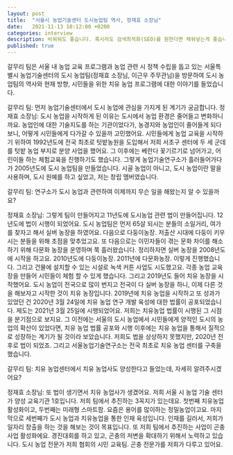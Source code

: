 ```yaml
---
layout: post
title:  "서울시 농업기술센터 도시농업팀 역사, 정재효 소장님"
date:   2021-11-13 10:12:00 +0200
categories: interview
description: 비워둬도 좋습니다. 혹시라도 검색최적화(SEO)를 원한다면 채워넣는게 좋습니다.
published: true
---
```


갈무리 팀은 서울 내 농업 교육 프로그램과 농업 관련 시 정책 수립을 돕고 있는 서울특별시 농업기술센터의 도시 농업팀(정재효 소장님, 이근우 주무관님)을 방문하여 도시 농업팀의 역사와 현재 방향, 시민들을 위한 치유 농업 프로그램에 대한 이야기를 들었습니다.

갈무리 팀: 먼저 농업기술센터에서 도시 농업에 관심을 가지게 된 계기가 궁금합니다.
정재효 소장님:
도시 농업을 시작하게 된 이유는 도시에서 농업 환경은 줄어들고 변화하니까요. 농업인에 대한 기술지도를 하는 기관이었다가, 농경지와 농업인이 줄어들게 되다보니, 어떻게 시민들에게 다가갈 수 있을까 고민했어요. 시민들에게 농업 교육을 시작하기 위하여 1992년도에 전국 최초로 텃밭농원을 도입해서 저희 서초구 센터에 두 세 군데를 텃밭 농업 부지로 분양 사업을 했어요. 그 이후에는 베란다 꽃기르기로 넘어가고, 어린이들 하는 체험교육을 진행하기도 했습니다. 그렇게 농업기술연구소가 흘러들어가다가 2005년도에 도시 농업팀을 만들었습니다. 시골 농업이 아니고, 도시 농업이란 말을 사용하며, 도시 원예를 하고 싶었고, 저는 창립 멤버였습니다.

갈무리 팀: 연구소가 도시 농업과 관련하여 이제까지 무슨 일을 해왔는지 알 수 있을까요?

정재효 소장님:
그렇게 팀이 만들어지고 11년도에 도시농업 관련 법이 만들어집니다. 12년도에 법이 시행이 되었어요. 도시 농업팀은 먼저 65살 되시는 분들의 소일거리, 여가를 찾자고 해서 실버 농장을 하였어요. 다음으로 다둥이농장. 저출산 시대에 다둥이 키우시는 분들을 위해 초점을 맞추었고요. 또 다음으로는 이민자들이 겪는 문화 차이를 해소하기 위해 다문화 농장을 운영하며 쭉 흘러왔습니다. 정리하자면 실버 농장을 2008년도에 시작을 하고요. 2010년도에 다둥이농장. 2011년에 다문화농장. 이렇게 진행했습니다.
그리고 건물에 설치할 수 있는 시설로 녹색 커튼 사업도 시도했고요. 각종 농업 교육장을 만들어 시민들이 체험 할 수 있게 했습니다. 그리고 2019년도 들어 치유 농장을 시작했어요. 도시 농업이 전국으로 많이 번지고 전국이 다 실버 농장을 하니, 이제 다른 것을 해보자고 시작한 것이 치유 농장입니다. 
2019년에 치유 농업을 시작하고 또 성과가 있었던 건  2020년 3월 24일에 치유 농업 연구 개발 육성에 대한 법률이 공포되었습니다. 제도는 2021년 3월 25일에 시행되었어요. 저희는 치유농업 법률이 시행된 그 시점을 분기점으로 보지요. 그 이전에는 서울의 도시 농업에서 시민들에게 양적인 도시의 농업의 확산이 있었다면, 치유 농업 법률 공포와 시행 이후에는 치유 농업을 통해서 질적으로 성장하는 계기가 될 것이라 보았습니다. 저희도 법을 상상하지 못했지만, 2020년 전후로 법이 되었죠. 그리고 서울농업기술연구소는 전국 최초로 치유 농업 센터를 구축을 했습니다. 

갈무리 팀: 치유 농업센터에서 치유 농업사도 양성한다고 들었는데, 자세히 알려주시겠어요? 

정재효 소장님:
또 법이 생기면서 치유 농업사가 생겼어요. 저희 서울 시 농업 기술 센터가 양성 교육기관 1호입니다. 저희 팀에서 추진하는 3꼭지가 있는데요. 첫번째 치유농업 활성화이고, 두번째는 미래형 스마트팜. 요즘은 용어를 많이하는 정밀농업이고요. 마지막으로 세번째가 도시 농업과 치유농업을 통한 인재 육성입니다. 인재를 길러서, 저희가 일자리 창출을 하는 것을 해보는 것이 목표입니다. 또 저희 팀에서 추진하는 사업이 곤충사업 활성화에요. 경진대회를 하고 있고, 곤충의 저변을 확대하기 위해서 노력하고 있습니다. 도시 농업 전문가 저희 협회의 시민 교육팀. 곤충 전문가를 저희가 다루고 있어요.
